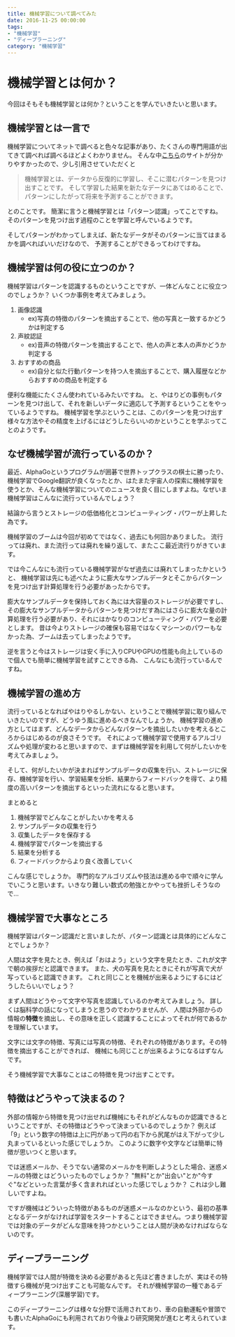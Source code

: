 ```yaml
---
title: 機械学習について調べてみた
date: 2016-11-25 00:00:00
tags:
- "機械学習"
- "ディープラーニング"
category: "機械学習"
---
```

# 機械学習とは何か？
今回はそもそも機械学習とは何か？ということを学んでいきたいと思います。
<!-- more -->

## 機械学習とは一言で
機械学習についてネットで調べると色々な記事があり、たくさんの専門用語が出てきて調べれば調べるほどよくわかりません。
そんな中[こちら](http://www.sas.com/ja_jp/insights/analytics/machine-learning.html)のサイトが分かりやすかったので、少し引用させていただくと


> 機械学習とは、データから反復的に学習し、そこに潜むパターンを見つけ出すことです。
> そして学習した結果を新たなデータにあてはめることで、パターンにしたがって将来を予測することができます。

とのことです。
簡潔に言うと機械学習とは「パターン認識」ってことですね。
そのパターンを見つけ出す過程のことを学習と呼んでいるようです。

そしてパターンがわかってしまえば、新たなデータがそのパターンに当てはまるかを調べればいいだけなので、
予測することができるってわけですね。

## 機械学習は何の役に立つのか？

機械学習はパターンを認識するものということですが、一体どんなことに役立つのでしょうか？
いくつか事例を考えてみましょう。

1. 画像認識
   - ex)写真の特徴のパターンを摘出することで、他の写真と一致するかどうかは判定する
2. 声紋認証
   - ex)音声の特徴パターンを摘出することで、他人の声と本人の声かどうか判定する
3. おすすめの商品
   - ex)自分と似た行動パターンを持つ人を摘出することで、購入履歴などからおすすめの商品を判定する

便利な機能にたくさん使われているみたいですね。
と、やはりどの事例もパターンを見つけ出して、それを新しいデータに適応して予測するということをやっているようですね。
機械学習を学ぶということは、このパターンを見つけ出す様々な方法やその精度を上げるにはどうしたらいいのかということを学ぶってことのようです。

## なぜ機械学習が流行っているのか？

最近、AlphaGoというプログラムが囲碁で世界トップクラスの棋士に勝ったり、機械学習でGoogle翻訳が良くなったとか、はたまた宇宙人の探索に機械学習を使うとか、そんな機械学習についてのニュースを良く目にしますよね。なぜいま機械学習はこんなに流行っているんでしょう？

結論から言うとストレージの低価格化とコンピューティング・パワーが上昇した為です。

機械学習のブームは今回が初めてではなく、過去にも何回かありました。
流行っては廃れ、また流行っては廃れを繰り返して、またここ最近流行りがきています。

では今こんなにも流行っている機械学習がなぜ過去には廃れてしまったかというと、
機械学習は先にも述べたように膨大なサンプルデータとそこからパターンを見つけ出す計算処理を行う必要があったからです。

膨大なサンプルデータを保持しておく為には大容量のストレージが必要ですし、その膨大なサンプルデータからパターンを見つけだす為にはさらに膨大な量の計算処理を行う必要があり、それにはかなりのコンピューティング・パワーを必要とします。
昔は今よりストレージの確保も容易ではなくマシーンのパワーもなかった為、ブームは去ってしまったようです。

逆を言うと今はストレージは安く手に入りCPUやGPUの性能も向上しているので個人でも簡単に機械学習を試すことできる為、
こんなにも流行っているんですね。

## 機械学習の進め方

流行っているとなればやはりやるしかない、ということで機械学習に取り組んでいきたいのですが、どうゆう風に進めるべきなんでしょうか。
機械学習の進め方としてはまず、どんなデータからどんなパターンを摘出したいかを考えるところからはじめるのが良さそうです。
それによって機械学習で使用するアルゴリズムや処理が変わると思いますので、まずは機械学習を利用して何がしたいかを考えてみましょう。

そして、何がしたいかが決まればサンプルデータの収集を行い、ストレージに保存、機械学習を行い、学習結果を分析、結果からフィードバックを得て、より精度の高いパターンを摘出するといった流れになると思います。

まとめると

1. 機械学習でどんなことがしたいかを考える
2. サンプルデータの収集を行う
3. 収集したデータを保存する
4. 機械学習でパターンを摘出する
5. 結果を分析する
6. フィードバックからより良く改善していく

こんな感じでしょうか。
専門的なアルゴリズムや技法は進める中で順々に学んでいこうと思います。いきなり難しい数式の勉強とかやっても挫折しそうなので...

## 機械学習で大事なところ

機械学習はパターン認識だと言いましたが、パターン認識とは具体的にどんなことでしょうか？

人間は文字を見たとき、例えば「おはよう」という文字を見たとき、これが文字で朝の挨拶だと認識できます。
また、犬の写真を見たときにそれが写真で犬が写っていると認識できます。
これと同じことを機械が出来るようにするにはどうしたらいいでしょう？

まず人間はどうやって文字や写真を認識しているのか考えてみましょう。
詳しくは脳科学の話になってしまうと思うのでわかりませんが、
人間は外部からの情報の**特徴**を摘出し、その意味を正しく認識することによってそれが何であるかを理解しています。

文字には文字の特徴、写真には写真の特徴、それぞれの特徴があります。その特徴を摘出することができれば、
機械にも同じことが出来るようになるはずなんです。

そう機械学習で大事なことはこの特徴を見つけ出すことです。

## 特徴はどうやって決まるの？

外部の情報から特徴を見つけ出せれば機械にもそれがどんなものか認識できるということですが、その特徴はどうやって決まっているのでしょうか？
例えば「9」という数字の特徴は上に円があって円の右下から尻尾がはえ下がって少し丸まっているといった感じでしょうか。
このように数字や文字などは簡単に特徴が思いつくと思います。

では迷惑メールか、そうでない通常のメールかを判断しようとした場合、迷惑メールの特徴とはどういったものでしょうか？
"無料"とか"出会い"とか"今すぐ"などといった言葉が多く含まれればといった感じでしょうか？
これは少し難しいですよね。

ですが機械はどういった特徴があるものが迷惑メールなのかという、最初の基準となるデータがなければ学習をスタートすることはできません。つまり機械学習では対象のデータがどんな意味を持つかということは人間が決めなければならないのです。

## ディープラーニング

機械学習では人間が特徴を決める必要があると先ほど書きましたが、実はその特徴すら機械が見つけ出すことも可能なんです。
それが機械学習の一種であるディープラーニング\(深層学習\)です。

このディープラーニングは様々な分野で活用されており、車の自動運転や冒頭でも書いたAlphaGoにも利用されており今後より研究開発が進むと考えられています。
